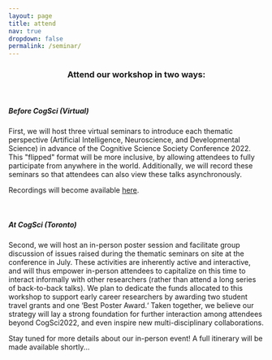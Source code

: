 ```yaml
---
layout: page
title: attend
nav: true
dropdown: false
permalink: /seminar/
---
```


<div style="text-align: center;">
<p><h3>Attend our workshop in two ways:</h3></p>
</div>

<br>

<div>
<p><h5><b>Before CogSci (Virtual)</b></h5></p>
</div>

<div>
<p>First, we will host three virtual seminars to introduce each thematic
perspective (Artificial Intelligence, Neuroscience, and Developmental Science) in advance of the
Cognitive Science Society Conference 2022. This "flipped" format will be more inclusive,
by allowing attendees to fully participate from anywhere in the world.
Additionally, we will record these seminars so that attendees can also view these
talks asynchronously.</p>

<p>Recordings will become available <a href = "https://images2symbols.github.io/schedule_1/">here</a>.</p>
</div>

<br>

<div>
<p><h5><b>At CogSci (Toronto)</b></h5></p>
</div>

<div>
<p>Second, we will host an in-person poster session and facilitate group discussion of
issues raised during the thematic seminars on site at the conference in July. These activities
are inherently active and interactive, and will thus empower in-person attendees to
capitalize on this time to interact informally with other researchers (rather than attend
a long series of back-to-back talks). We plan to dedicate the funds allocated to this
workshop to support early career researchers by awarding two student travel grants and one ‘Best Poster
Award.‘ Taken together, we believe our strategy will lay a strong foundation for
further interaction among attendees beyond CogSci2022, and even inspire new multi-disciplinary collaborations.</p>

<p> Stay tuned for more details about our in-person event! A full itinerary will be made available shortly...</p>
</div>
